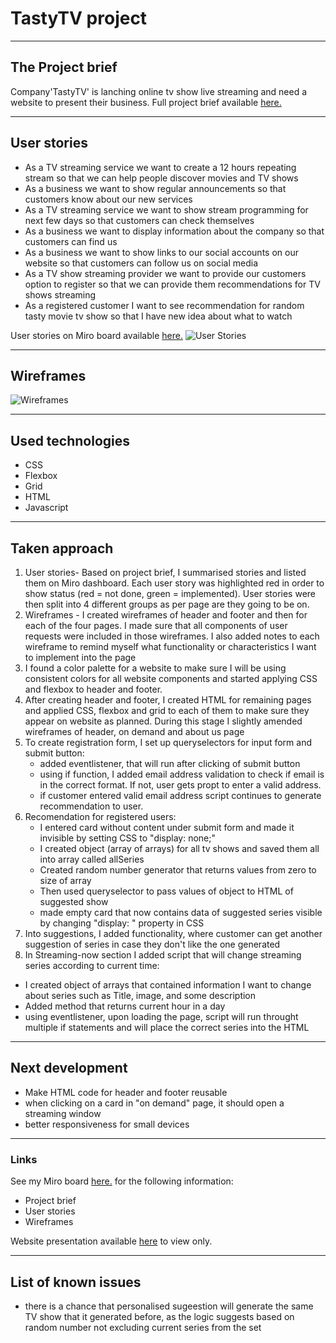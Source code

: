 # TastyTV project

---

## The Project brief

Company'TastyTV' is lanching online tv show live streaming and need a website to present their business.
Full project brief available [here.](https://docs.google.com/document/d/1qGlMeesgE4X4n4XjRT_8b_scOuI4E2VREpSwqyOmvUw/edit#)

---

## User stories

- As a TV streaming service we want to create a 12 hours repeating stream so that we can help people discover movies and TV shows
- As a business we want to show regular announcements so that customers know about our new services
- As a TV streaming service we want to show stream programming for next few days so that customers can check themselves
- As a business we want to display information about the company so that customers can find us
- As a business we want to show links to our social accounts on our website so that customers can follow us on social media
- As a TV show streaming provider we want to provide our customers option to register so that we can provide them recommendations for TV shows streaming
- As a registered customer I want to see recommendation for random tasty movie tv show so that I have new idea about what to watch

User stories on Miro board available [here.](https://miro.com/app/board/o9J_l9fwBok=/)
![User Stories](http://tomasadamcik.com/Bootcamp/1.%20Project%201%20-%20Tasty%20TV/User%20Stories.JPG)

---

## Wireframes

![Wireframes](http://tomasadamcik.com/Bootcamp/1.%20Project%201%20-%20Tasty%20TV/Wireframes%20v2.JPG)

---

## Used technologies

- CSS
- Flexbox
- Grid
- HTML
- Javascript

---

## Taken approach

1.  User stories- Based on project brief, I summarised stories and listed them on Miro dashboard. Each user story was highlighted red in order to show status (red = not done, green = implemented). User stories were then split into 4 different groups as per page are they going to be on.
2.  Wireframes - I created wireframes of header and footer and then for each of the four pages. I made sure that all components of user requests were included in those wireframes. I also added notes to each wireframe to remind myself what functionality or characteristics I want to implement into the page
3.  I found a color palette for a website to make sure I will be using consistent colors for all website components and started applying CSS and flexbox to header and footer.
4.  After creating header and footer, I created HTML for remaining pages and applied CSS, flexbox and grid to each of them to make sure they appear on website as planned. During this stage I slightly amended wireframes of header, on demand and about us page
5.  To create registration form, I set up queryselectors for input form and submit button:
    - added eventlistener, that will run after clicking of submit button
    - using if function, I added email address validation to check if email is in the correct format. If not, user gets propt to enter a valid address.
    - if customer entered valid email address script continues to generate recommendation to user.
6.  Recomendation for registered users:
    - I entered card without content under submit form and made it invisible by setting CSS to "display: none;"
    - I created object (array of arrays) for all tv shows and saved them all into array called allSeries
    - Created random number generator that returns values from zero to size of array
    - Then used queryselector to pass values of object to HTML of suggested show
    - made empty card that now contains data of suggested series visible by changing "display: " property in CSS
7.  Into suggestions, I added functionality, where customer can get another suggestion of series in case they don't like the one generated
8.  In Streaming-now section I added script that will change streaming series according to current time:

- I created object of arrays that contained information I want to change about series such as Title, image, and some description
- Added method that returns current hour in a day
- using eventlistener, upon loading the page, script will run throught multiple if statements and will place the correct series into the HTML

---

## Next development

- Make HTML code for header and footer reusable
- when clicking on a card in "on demand" page, it should open a streaming window
- better responsiveness for small devices

---

### Links

See my Miro board [here.](https://miro.com/app/board/o9J_l9fwBok=/) for the following information:

- Project brief
- User stories
- Wireframes

Website presentation available [here](https://docs.google.com/presentation/d/18hI1ws3YTXWLts5xR4CWyrrDdq9kAI12mvUfDb7_MM8/edit?usp=sharing) to view only.

---

## List of known issues

- there is a chance that personalised sugeestion will generate the same TV show that it generated before, as the logic suggests based on random number not excluding current series from the set
